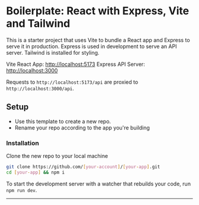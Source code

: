 # Boilerplate: React with Express, Vite and Tailwind

This is a starter project that uses Vite to bundle a React app and Express to serve it in production. Express is used in development to serve an API server. Tailwind is installed for styling.

Vite React App: [http://localhost:5173](http://localhost:5173)
Express API Server: [http://localhost:3000](http://localhost:3000)

Requests to `http://localhost:5173/api` are proxied to `http://localhost:3000/api`.

## Setup

- Use this template to create a new repo.
- Rename your repo according to the app you're building

### Installation

Clone the new repo to your local machine

```sh
git clone https://github.com/[your-account]/[your-app].git
cd [your-app] && npm i
```

To start the development server with a watcher that rebuilds your code, run `npm run dev`.

---
